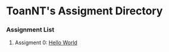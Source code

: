 # ToanNT's Assigment Directory

### Assignment List

1. Assigment 0: [Hello World](https://github.com/FASTTRACKSE/FFSE1703.JavaCore/blob/master/Assignments/ToanNT/Assignment%20Day%201/HelloWorld/src/HelloWorld.java)
